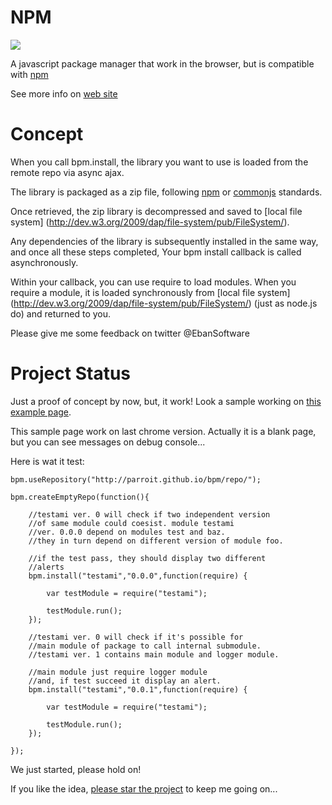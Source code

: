 NPM
===
<img src="http://parroit.github.io/bpm/img/logo-solo.png">


A javascript package manager that work in the browser, but is compatible with [npm](https://npmjs.org/)

See more info on [web site](http://parroit.github.io/bpm/)



Concept
=======

When you call bpm.install, the library you want to use is loaded
from the remote repo via async ajax.

The library is packaged as a zip file, following [npm](https://npmjs.org/) or
[commonjs]([http://wiki.commonjs.org/wiki/CommonJS) standards.

Once retrieved, the zip library is decompressed and saved to
[local file system] (http://dev.w3.org/2009/dap/file-system/pub/FileSystem/).

Any dependencies of the library is subsequently installed
in the same way, and once all these steps completed,
Your bpm install callback is called asynchronously.

Within your callback, you can use require to load modules.
When you require a module, it is loaded synchronously
from [local file system] (http://dev.w3.org/2009/dap/file-system/pub/FileSystem/)
(just as node.js do) and returned to you.

Please give me some feedback on twitter @EbanSoftware

Project Status
==============

Just a proof of concept by now, but, it work!
Look a sample working on
[this example page](http://parroit.github.io/bpm/examples/awesome-test/).

This sample page work on last chrome version. Actually it is a blank page, but you
can see messages on debug console...

Here is wat it test:

    bpm.useRepository("http://parroit.github.io/bpm/repo/");

    bpm.createEmptyRepo(function(){

        //testami ver. 0 will check if two independent version
        //of same module could coesist. module testami
        //ver. 0.0.0 depend on modules test and baz.
        //they in turn depend on different version of module foo.

        //if the test pass, they should display two different
        //alerts
        bpm.install("testami","0.0.0",function(require) {

            var testModule = require("testami");

            testModule.run();
        });

        //testami ver. 0 will check if it's possible for
        //main module of package to call internal submodule.
        //testami ver. 1 contains main module and logger module.

        //main module just require logger module
        //and, if test succeed it display an alert.
        bpm.install("testami","0.0.1",function(require) {

            var testModule = require("testami");

            testModule.run();
        });

    });




We just started, please hold on!

If you like the idea, [please star the project](https://github.com/parroit/bpm/star)
to keep me going on...



